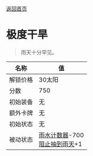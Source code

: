 [返回首页](index.md)  
# 极度干旱  
> 雨天十分罕见。  
  
名称  |  值  
----  |  ----  
解锁价格  |  30太阳  
分数  |  750  
初始装备  |  无  
额外卡牌  |  无  
初始状态  |  无  
被动状态  |  [雨水计数器](RainCounter.md)-700<br>[阻止抽到雨天](RainKiller.md)+1  
